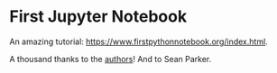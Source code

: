 First Jupyter Notebook
======================

An amazing tutorial: https://www.firstpythonnotebook.org/index.html.


A thousand thanks to the [authors](https://www.firstpythonnotebook.org/about/index.html)! And to Sean Parker.
